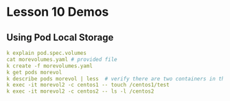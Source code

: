 # Lesson 10 Demos

## Using Pod Local Storage

```yaml
k explain pod.spec.volumes
cat morevolumes.yaml # provided file
k create -f morevolumes.yaml
k get pods morevol
k describe pods morevol | less  # verify there are two containers in the pod
k exec -it morevol2 -c centos1 -- touch /centos1/test
k exec -it morevol2 -c centos2 -- ls -l /centos2
```
